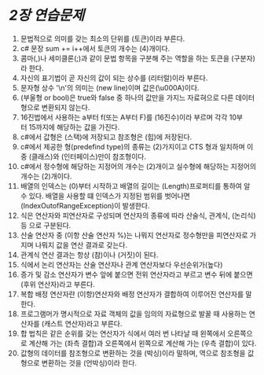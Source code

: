

# *2장 연습문제*

1. 문법적으로 의미를 갖는 최소의 단위를 (토큰)이라 부른다.
2. c# 문장 sum += i++에서 토큰의 개수는 (4)개이다.
3. 콤마(,)나 세미클론(;)과 같이 문법 항목을 구분해 주는 역할을 하는 토큰을 (구분자)라 한다.
4. 자신의 표기법이 곧 자신의 값이 되는 상수를 (리터럴)이라 부른다.
5. 문자형 상수 '\n'의 의미는 (new line)이며 값은(\u000A)이다.
6. (부울형 or bool)은 true와 false 중 하나의 값만을 가지느 자료혀으로 다른 데이터형으로 변환되지 않는다.
7. 16진법에서 사용하는 a부터 f(또는 A부터 F)를 (16진수)이라 부르며 각각 10부터 15까지에 해당하는 값을 가진다.
8. c#에서 값형은 (스택)에 저장되고 참조형은 (힙)에 저장된다.
9. c#에서 제공한 형(predefind type)의 종류는 (2)가지이고 CTS 형과 일치하며 이중 (클래스)와 (인터페이스)만이 참조형이다.
10. c#에서 정수형에 해당하는 지정어의 개수는 (2)개이고 실수형에 해당하는 지정어의 개수는 (2)개이다.
11. 배열의 인덱스는 (0)부터 시작하고 배열의 길이는 (Length)프로퍼티를 통하여 알 수 있다. 배열을 사용할 떄 인덱스가 지정된 범위를 벗어나면(IndexOutofRangeException)이 발생한다.
12. 식은 연산자와 피연산자로 구성되며 연산자의 종류에 따라 산술식, 관계식, (논리식)등 으로 구분된다.
13. 산술 연산자 중 (이항 산술 연산자 %)는 나뭐지 연산자로 정수형만을 피연산자로 가지며 나뭐지 값을 연산 결과로 갖는다.
14. 관계식 연산 결과는 항상 (참)이나 (거짓)이 된다.
15. 식에서 논리 연산자는 산술 연산자나 관계 연산자보다 우선순위가(높다)
16. 증가 및 감소 연산자가 변수 앞에 붙으면 전위 연산자라고 부르고 변수 뒤에 붙으면 (후위 연산자)라고 부른다.
17. 복합 배정 연산자란 (이항)연산자와 배정 연산자가 결합하여 이루어진 연산자를 말한다.
18. 프로그램머가 명시적으로 자료 객체의 값을 임의의 자료형으로 발꿀 때 사용하는 연산자를 (캐스트 연산자)라고 부른다.
19. 합 법칙은 같은 순위를 갖는 연산자가 식에서 여러 번 나타날 때 왼쪽에서 오른쪽으로 계산해 가는 (좌측 결합)과 오른쪽에서 왼쪽으로 계산해 가는 (우측 결합)이 있다.
20. 값형의 데이터를 참조형으로 변환하는 것을 (박싱)이라 말하며, 역으로 참조형을 값형으로 변환하는 것을 (언박싱)이라 한다.
